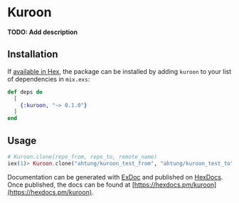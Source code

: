 # Kuroon

**TODO: Add description**

## Installation

If [available in Hex](https://hex.pm/docs/publish), the package can be installed
by adding `kuroon` to your list of dependencies in `mix.exs`:

```elixir
def deps do
  [
    {:kuroon, "~> 0.1.0"}
  ]
end
```

## Usage
```elixir
# Kuroon.clone(repo_from, repo_to, remote_name)
iex(1)> Kuroon.clone("ahtung/kuroon_test_from", "ahtung/kuroon_test_to", "origin")
```
Documentation can be generated with [ExDoc](https://github.com/elixir-lang/ex_doc)
and published on [HexDocs](https://hexdocs.pm). Once published, the docs can
be found at [https://hexdocs.pm/kuroon](https://hexdocs.pm/kuroon).


